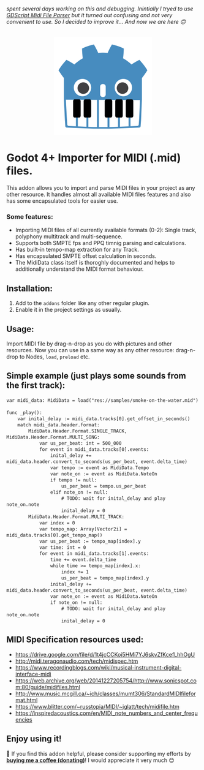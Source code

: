 ###### spent several days working on this and debugging. Inintially I tryed to use [GDScript Midi File Parser](https://github.com/brainfoolong/gdscript-midi-parser) but it turned out confusing and not very convenient to use. So I decided to improve it... And now we are here 🙃

<p align="center">
	<img src="https://github.com/G0retZ/godot-midi-mport/blob/main/icon/icon.svg?raw=true" width="256">
</p>

# Godot 4+ Importer for MIDI (.mid) files.

This addon allows you to import and parse MIDI files in your project as any other resource.
It handles almost all available MIDI files features and also has some encapsulated tools for easier use.

### Some features:

- Importing MIDI files of all currently available formats (0-2): Single track, polyphony multitrack and multi-sequence.
- Supports both SMPTE fps and PPQ timnig parsing and calculations.
- Has built-in tempo-map extraction for any Track.
- Has encapsulated SMPTE offset calculation in seconds.
- The MidiData class itself is thoroghly documented and helps to additionally understand the MIDI format behaviour.

## Installation:

1. Add to the `addons` folder like any other regular plugin.
2. Enable it in the project settings as usually.

## Usage:

Import MIDI file by drag-n-drop as you do with pictures and other resources.
Now you can use in a same way as any other resource: drag-n-drop to Nodes, `load`, `preload` etc.

## Simple example (just plays some sounds from the first track):

```gdscript
var midi_data: MidiData = load("res://samples/smoke-on-the-water.mid")

func _play():
	var inital_delay := midi_data.tracks[0].get_offset_in_seconds()
	match midi_data.header.format:
		MidiData.Header.Format.SINGLE_TRACK, MidiData.Header.Format.MULTI_SONG:
			var us_per_beat: int = 500_000
			for event in midi_data.tracks[0].events:
				inital_delay += midi_data.header.convert_to_seconds(us_per_beat, event.delta_time)
				var tempo := event as MidiData.Tempo
				var note_on := event as MidiData.NoteOn
				if tempo != null:
					us_per_beat = tempo.us_per_beat
				elif note_on != null:
					# TODO: wait for inital_delay and play note_on.note
					inital_delay = 0
		MidiData.Header.Format.MULTI_TRACK:
			var index = 0
			var tempo_map: Array[Vector2i] = midi_data.tracks[0].get_tempo_map()
			var us_per_beat := tempo_map[index].y
			var time: int = 0
			for event in midi_data.tracks[1].events:
				time += event.delta_time
				while time >= tempo_map[index].x:
					index += 1
					us_per_beat = tempo_map[index].y
				inital_delay += midi_data.header.convert_to_seconds(us_per_beat, event.delta_time)
				var note_on := event as MidiData.NoteOn
				if note_on != null:
					# TODO: wait for inital_delay and play note_on.note
					inital_delay = 0
```

## MIDI Specification resources used:

- https://drive.google.com/file/d/1t4jcCCKoi5HMi7YJ6skvZfKcefLhhOgU
- http://midi.teragonaudio.com/tech/midispec.htm
- https://www.recordingblogs.com/wiki/musical-instrument-digital-interface-midi
- https://web.archive.org/web/20141227205754/http://www.sonicspot.com:80/guide/midifiles.html
- http://www.music.mcgill.ca/~ich/classes/mumt306/StandardMIDIfileformat.html
- https://www.blitter.com/~russtopia/MIDI/~jglatt/tech/midifile.htm
- https://inspiredacoustics.com/en/MIDI_note_numbers_and_center_frequencies


## Enjoy using it!

🌻 If you find this addon helpful, please consider supporting my efforts by [**buying me a coffee (donating)**](http://ko-fi.com/g0retz)! I would appreciate it very much 😊

